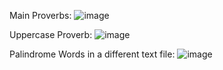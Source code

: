 Main Proverbs:
![image](https://github.com/PiyushVarman/Class-12-Project-Files/assets/118827399/af38eadb-b806-415d-adb3-ff3a766dc273)

Uppercase Proverb:
![image](https://github.com/PiyushVarman/Class-12-Project-Files/assets/118827399/ab4dcd38-8311-49c7-8d35-bea89183522f)

Palindrome Words in a different text file:
![image](https://github.com/PiyushVarman/Class-12-Project-Files/assets/118827399/716abd18-b0dc-4300-aad4-9d01e7fde93f)
